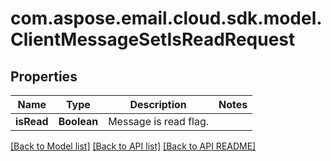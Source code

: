 
# com.aspose.email.cloud.sdk.model.ClientMessageSetIsReadRequest

## Properties
Name | Type | Description | Notes
------------ | ------------- | ------------- | -------------
**isRead** | **Boolean** | Message is read flag.              | 


[[Back to Model list]](README.md#documentation-for-models) [[Back to API list]](README.md#documentation-for-api-endpoints) [[Back to API README]](README.md)

